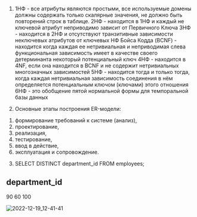 
1. 1НФ -  все атрибуты являются простыми, все используемые домены должны содержать только скалярные значения, не должно быть повторений строк в таблице.
   2НФ - находится в 1НФ и каждый не ключевой атрибут неприводимо зависит от Первичного Ключа
   3НФ - находится в 2НФ и отсутствуют транзитивные зависимости неключевых атрибутов от ключевых
   НФ Бойса Кодда (BCNF) - находится когда каждая ее нетривиальная и неприводимая слева функциональная зависимость имеет в качестве своего детерминанта некоторый потенциальный ключ
   4НФ - находится в 4NF, если она находится в BCNF и не содержит нетривиальных многозначных зависимостей
   5НФ - находится тогда и только тогда, когда каждая нетривиальная зависимость соединения в нём определяется потенциальным ключом (ключами) этого отношения
   6НФ - это обобщение пятой нормальной формы для темпоральной базы данных


2. Основные этапы построения ER-модели:
  1) формирование требований к системе (анализ),
  2) проектирование,
  3) реализация,
  4) тестирование,
  5) ввод в действие,
  6) эксплуатация и сопровождение.
  

3. SELECT DISTINCT department_id
FROM employees;

 department_id
-------------
90
60
100


![2022-12-19_12-41-41](https://user-images.githubusercontent.com/112847166/208395712-f5b22bfe-efa1-4fe6-a5dc-12cde46a28e5.png)




